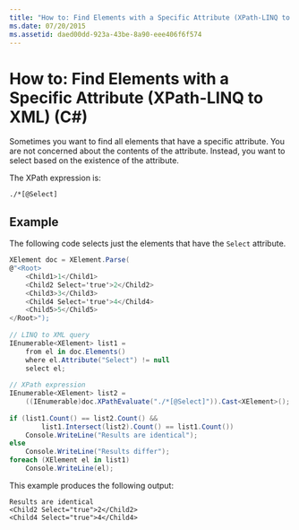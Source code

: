 ```yaml
---
title: "How to: Find Elements with a Specific Attribute (XPath-LINQ to XML) (C#)"
ms.date: 07/20/2015
ms.assetid: daed00dd-923a-43be-8a90-eee406f6f574
---
```

# How to: Find Elements with a Specific Attribute (XPath-LINQ to XML) (C#)
Sometimes you want to find all elements that have a specific attribute. You are not concerned about the contents of the attribute. Instead, you want to select based on the existence of the attribute.  
  
 The XPath expression is:  
  
 `./*[@Select]`  
  
## Example  
 The following code selects just the elements that have the `Select` attribute.  
  
```csharp  
XElement doc = XElement.Parse(  
@"<Root>  
    <Child1>1</Child1>  
    <Child2 Select='true'>2</Child2>  
    <Child3>3</Child3>  
    <Child4 Select='true'>4</Child4>  
    <Child5>5</Child5>  
</Root>");  
  
// LINQ to XML query  
IEnumerable<XElement> list1 =  
    from el in doc.Elements()  
    where el.Attribute("Select") != null  
    select el;  
  
// XPath expression  
IEnumerable<XElement> list2 =  
    ((IEnumerable)doc.XPathEvaluate("./*[@Select]")).Cast<XElement>();  
  
if (list1.Count() == list2.Count() &&  
        list1.Intersect(list2).Count() == list1.Count())  
    Console.WriteLine("Results are identical");  
else  
    Console.WriteLine("Results differ");  
foreach (XElement el in list1)  
    Console.WriteLine(el);  
```  
  
 This example produces the following output:  
  
```output  
Results are identical  
<Child2 Select="true">2</Child2>  
<Child4 Select="true">4</Child4>  
```  
  